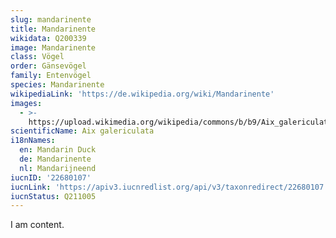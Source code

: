 ```yaml
---
slug: mandarinente
title: Mandarinente
wikidata: Q200339
image: Mandarinente
class: Vögel
order: Gänsevögel
family: Entenvögel
species: Mandarinente
wikipediaLink: 'https://de.wikipedia.org/wiki/Mandarinente'
images:
  - >-
    https://upload.wikimedia.org/wikipedia/commons/b/b9/Aix_galericulata_-Bei_Hai_Park,_Changqiao,_Beijing,_China_-pair-8.jpg
scientificName: Aix galericulata
i18nNames:
  en: Mandarin Duck
  de: Mandarinente
  nl: Mandarijneend
iucnID: '22680107'
iucnLink: 'https://apiv3.iucnredlist.org/api/v3/taxonredirect/22680107'
iucnStatus: Q211005
---
```


I am content.
